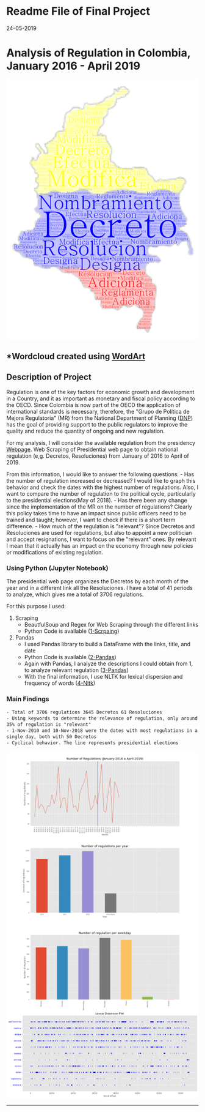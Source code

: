 # Readme File of Final Project 
24-05-2019

# Analysis of Regulation in Colombia, January 2016 - April 2019

<img src="Images/Regulation_words.png">

*Wordcloud created using [WordArt](https://wordart.com/)
---

## Description of Project

Regulation is one of the key factors for economic growth and development in a Country, and it as important as monetary and fiscal policy according to the OECD. Since Colombia is now part of the OECD the application of international standards is necessary, therefore, the "Grupo de Política de Mejora Regulatoria" (MR) from the National Department of Planning ([DNP](https://www.dnp.gov.co/programas/Mejora%20Regulatoria/Paginas/Mejora-Regulatoria.aspx)) has the goal of providing support to the public regulators to improve the quality and reduce the quantity of ongoing and new regulation.

For my analysis, I will consider the available regulation from the presidency [Webpage](https://id.presidencia.gov.co/Paginas/presidencia.aspx). Web Scraping of Presidential web page to obtain national regulation (e,g. Decretos, Resoluciones) from January of 2016 to April of 2019.

From this information, I would like to answer the following questions: 
    - Has the number of regulation increased or decreased? I would like to graph this behavior and check the dates with the highest           number of regulations. Also, I want to compare the number of regulation to the political cycle, particularly to the presidential         elections(May of 2018). 
    - Has there been any change since the implementation of the MR on the number of regulations? Clearly this policy takes time to have       an impact since public officers need to be trained and taught; however, I want to check if there is a short term difference. 
    - How much of the regulation is "relevant"? Since Decretos and Resoluciones are used for regulations, but also to appoint a new           politician and accept resignations, I want to focus on the "relevant" ones. By relevant I mean that it actually has an impact on         the economy through new policies or modifications of existing regulation.


### Using Python (Jupyter Notebook)
The presidential web page organizes the Decretos by each month of the year and in a different link all the Resoluciones. I have a total of 41 periods to analyze, which gives me a total of 3706 regulations.

For this purpose I used:
1. Scraping
    - BeautfulSoup and Regex for Web Scraping through the different links 
    - Python Code is available ([1-Scrpaing](https://github.com/FranPacho/MCPP_francisco.monsalve/blob/master/Final/I-%20Web%20Scraping%20(Links%20presidencia).ipynb))
2. Pandas
    - I used Pandas library to build a DataFrame with the links, title, and date
    - Python Code is available ([2-Pandas](https://github.com/FranPacho/MCPP_francisco.monsalve/blob/master/Final/II.%20Regex%20y%20Pandas%20-%20An%C3%A1lisis%20Decretos.ipynb))
    - Again with Pandas, I analyze the descriptions I could obtain from 1,  to analyze relevant regulation ([3-Pandas](https://github.com/FranPacho/MCPP_francisco.monsalve/blob/master/Final/III.%20Pandas%20-%20An%C3%A1lisis%20del%20dataframe.ipynb))
    - With the final information, I use NLTK for lexical dispersion and frequency of words ([4-Nltk](https://github.com/FranPacho/MCPP_francisco.monsalve/blob/master/Final/IV%20-%20NLTK%20on%20Dataframe.ipynb))


### Main Findings

    - Total of 3706 regulations 3645 Decretos 61 Resoluciones 
    - Using keywords to determine the relevance of regulation, only around 35% of regulation is "relevant" 
    - 1-Nov-2010 and 10-Nov-2018 were the dates with most regulations in a single day, both with 50 Decretos 
    - Cyclical behavior. The line represents presidential elections
    
<img src="Images/regulations_line.png">


<img src="Images/regulations_year.png">


<img src="Images/regulation_weekday.png">


<img src="Images/lexical_dispersion.PNG">

--- 


